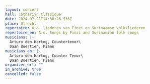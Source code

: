 ```yaml
---
layout: concert
hall: Catharijn Classique
date: 2024-07-21T14:30:26.536Z
place: Utrecht
repertoire: O.a. liederen van Finzi en Surinaamse volksliederen
repertoire_en: A.o. Songs by Finzi and Surinamian folk songs
musicians: |-
  Arturo den Hartog, Countertenor\
  Daan Boertien, Piano
musicians_en: |-
  Arturo den Hartog, Counter Tenor\
  Daan Boertien, Piano
organizer_url: ""
in_archive: true
cancelled: false
---
```

